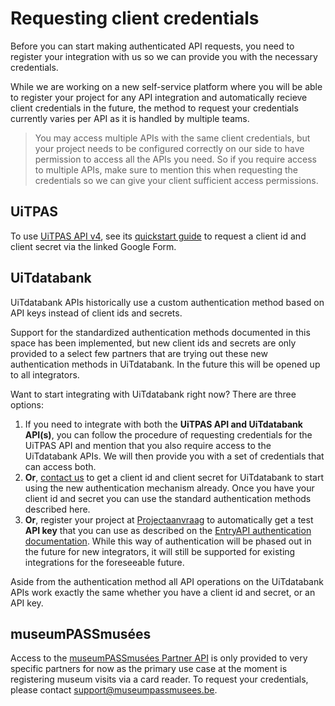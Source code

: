 # Requesting client credentials

Before you can start making authenticated API requests, you need to register your integration with us so we can provide you with the necessary credentials.

While we are working on a new self-service platform where you will be able to register your project for any API integration and automatically recieve client credentials in the future, the method to request your credentials currently varies per API as it is handled by multiple teams.

> You may access multiple APIs with the same client credentials, but your project needs to be configured correctly on our side to have permission to access all the APIs you need. So if you require access to multiple APIs, make sure to mention this when requesting the credentials so we can give your client sufficient access permissions.

## UiTPAS

To use [UiTPAS API v4](https://docs.publiq.be/docs/uitpas/introduction), see its [quickstart guide](https://docs.publiq.be/docs/uitpas/d0748f47a3dba-quick-start) to request a client id and client secret via the linked Google Form.

## UiTdatabank

UiTdatabank APIs historically use a custom authentication method based on API keys instead of client ids and secrets.

Support for the standardized authentication methods documented in this space has been implemented, but new client ids and secrets are only provided to a select few partners that are trying out these new authentication methods in UiTdatabank. In the future this will be opened up to all integrators.

Want to start integrating with UiTdatabank right now? There are three options:

1. If you need to integrate with both the **UiTPAS API and UiTdatabank API(s)**, you can follow the procedure of requesting credentials for the UiTPAS API and mention that you also require access to the UiTdatabank APIs. We will then provide you with a set of credentials that can access both.
2. **Or**, [contact us](https://docs.publiq.be/#contact-us) to get a client id and client secret for UiTdatabank to start using the new authentication mechanism already. Once you have your client id and secret you can use the standard authentication methods described here.
3. **Or**, register your project at [Projectaanvraag](https://projectaanvraag.uitdatabank.be) to automatically get a test **API key** that you can use as described on the [EntryAPI authentication documentation](https://docs.publiq.be/docs/uitdatabank/entry-api%2Fauthentication#jwt-provider-tokens-using-an-api-key). While this way of authentication will be phased out in the future for new integrators, it will still be supported for existing integrations for the foreseeable future.

Aside from the authentication method all API operations on the UiTdatabank APIs work exactly the same whether you have a client id and secret, or an API key.

## museumPASSmusées

Access to the [museumPASSmusées Partner API](https://docs.publiq.be/docs/museumpassmusees) is only provided to very specific partners for now as the primary use case at the moment is registering museum visits via a card reader. To request your credentials, please contact <support@museumpassmusees.be>.
